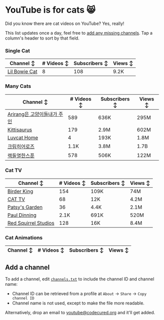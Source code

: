 # YouTube is for cats 😸

Did you know there are cat videos on YouTube? Yes, really!

This list updates once a day, feel free to [add any missing channels](#add-a-channel). Tap a column's header to sort by that field.


### Single Cat

| Channel ↕ | # Videos ↕ | Subscribers ↕ | Views ↕ |
| --- | --- | --- | --- |
| [Lil Bowie Cat](https://youtube.com/@lilbowiecat9121) | 8 | 108 | 9.2K |

### Many Cats

| Channel ↕ | # Videos ↕ | Subscribers ↕ | Views ↕ |
| --- | --- | --- | --- |
| [Arirang은 고양이들내가 주인](https://youtube.com/@arirang3) | 589 | 636K | 295M |
| [Kittisaurus](https://youtube.com/@kittisaurus) | 179 | 2.9M | 602M |
| [Luvcat Home](https://youtube.com/@claireluvcat) | 4 | 193K | 1.8M |
| [크림히어로즈](https://youtube.com/@creamheros) | 1.1K | 3.8M | 1.7B |
| [랙돌열한스푼](https://youtube.com/@unboxingragdolls) | 578 | 506K | 122M |

### Cat TV

| Channel ↕ | # Videos ↕ | Subscribers ↕ | Views ↕ |
| --- | --- | --- | --- |
| [Birder King](https://youtube.com/@birderking) | 154 | 109K | 74M |
| [CAT TV](https://youtube.com/@cattvgames) | 68 | 12K | 4.2M |
| [Patsy's Garden](https://youtube.com/@patsysgarden) | 36 | 4.4K | 2.1M |
| [Paul Dinning](https://youtube.com/@pauldinningwildlifeincornwall) | 2.1K | 691K | 520M |
| [Red Squirrel Studios](https://youtube.com/@redsquirrelstudios) | 128 | 16K | 8.4M |

### Cat Animations

| Channel ↕ | # Videos ↕ | Subscribers ↕ | Views ↕ |
| --- | --- | --- | --- |


## Add a channel

To add a channel, edit [`channels.txt`](https://github.com/CodeCured/YouTubeIsForCats/blob/main/automation/channels.txt) to include the channel ID and channel name:
* Channel ID can be retrieved from a profile at `About` -> `Share` -> `Copy channel ID`
* Channel name is not used, except to make the file more readable.

Alternatively, drop an email to [youtube@codecured.org](mailto:youtube@codecured.org) and it'll get added.

<script src="/js/tablesort.js"></script>
<script src="/js/new_window.js"></script>
<link rel="stylesheet" href="/css/tweaks.css">

